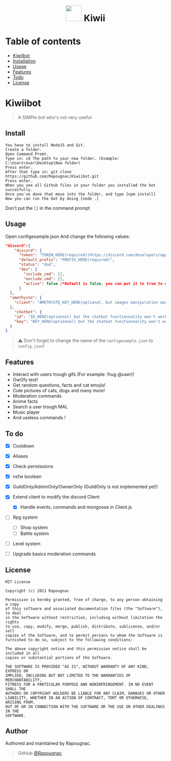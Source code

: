 <h1 align="center"> <img src = 'https://cdn.discordapp.com/attachments/772106096713924671/807975843548626944/anime-original-brown-hair-girl-green-eyes-hd-wallpaper-preview.png' height='50'> Kiwii</h1>

# Table of contents

- [Kiwiibot](#kiwiibot)
- [Installation](#install)
- [Usage](#usage)
- [Features](#features)
- [Todo](#to-do)
- [License](#license)

# Kiwiibot

> A SIMPle bot who's not very useful

## Install

```
You have to install NodeJS and Git.
Create a folder.
Open Command Promt.
Type in: cd The path to your new folder. (Example: C:\Users\User\Desktop\New folder)
Press enter.
After that type in: git clone https://github.com/Rapougnac/Kiwiibot.git
Press enter.
When you see all Github files in your folder you installed the bot succesfully.
Once you've done that move into the folder, and type [npm install]
Now you can run the bot by doing [node .]
```

Don't put the `[]` in the command prompt

## Usage

Open configexample.json
And change the following values:

```json
"discord":{
    "discord": {
      "token": "TOKEN_HERE(required)(https://discord.com/developers/applications)",
      "default_prefix": "PREFIX_HERE(required)",
      "status": "dnd",
      "dev": {
        "include_cmd": [],
        "exclude_cmd": [],
        "active": false /*Default is false, you can put it to true to exclude or include commands*/
      }
  },
  "amethyste": {
    "client": "AMETHYSTE_KEY_HERE(optional, but images manipulation won't work)(https://api.amethyste.moe/) get one here, sign up and copy and paste your token"
  },
    "chatbot": {
    "id": "ID_HERE(optionnal) but the chatbot functionnality won't work(https://brainshop.ai/user/register) get the id here",
    "key": "KEY_HERE(optionnal) but the chatbot functionnality won't work(https://brainshop.ai/user/register) get the key here"
  }
}
```
> :warning: Don't forget to change the name of the `configexample.json` to `config.json`!
## Features

- Interact with users trough gifs (For example: !hug @user)!
- OwOfy text!
- Get random questions, facts and cat emojis!
- Cute pictures of cats, dogs and many more!
- Moderation commands
- Anime facts
- Search a user trough MAL
- Music player
- And useless commands !

## To do

* [x] Cooldown
* [x] Aliases
* [x] Check permissions
* [x] nsfw boolean
* [x] GuildOnly/AdminOnly/OwnerOnly (GuildOnly is not implemented yet!)
* [x] Extend client to modify the discord Client
    * [x] Handle events, commands and mongoose in Client.js
* [ ] Rpg system
  * [ ] Shop system
  * [ ] Battle system
* [ ] Level system
* [ ] Upgrade basics moderation commands


## License
```
MIT License

Copyright (c) 2021 Rapougnac

Permission is hereby granted, free of charge, to any person obtaining a copy
of this software and associated documentation files (the "Software"), to deal
in the Software without restriction, including without limitation the rights
to use, copy, modify, merge, publish, distribute, sublicense, and/or sell
copies of the Software, and to permit persons to whom the Software is
furnished to do so, subject to the following conditions:

The above copyright notice and this permission notice shall be included in all
copies or substantial portions of the Software.

THE SOFTWARE IS PROVIDED "AS IS", WITHOUT WARRANTY OF ANY KIND, EXPRESS OR
IMPLIED, INCLUDING BUT NOT LIMITED TO THE WARRANTIES OF MERCHANTABILITY,
FITNESS FOR A PARTICULAR PURPOSE AND NONINFRINGEMENT. IN NO EVENT SHALL THE
AUTHORS OR COPYRIGHT HOLDERS BE LIABLE FOR ANY CLAIM, DAMAGES OR OTHER
LIABILITY, WHETHER IN AN ACTION OF CONTRACT, TORT OR OTHERWISE, ARISING FROM,
OUT OF OR IN CONNECTION WITH THE SOFTWARE OR THE USE OR OTHER DEALINGS IN THE
SOFTWARE.
```

## Author

Authored and maintained by Rapougnac.

> GitHub [@Rapougnac](https://github.com/Rapougnac)
